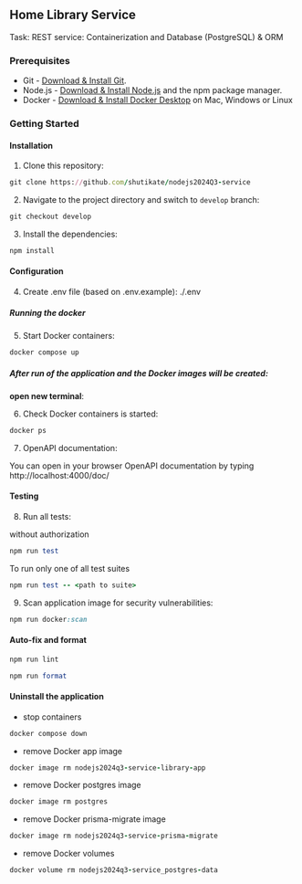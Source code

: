 ## Home Library Service

Task: REST service: Containerization and Database (PostgreSQL) & ORM

### Prerequisites

- Git - [Download & Install Git](https://git-scm.com/downloads).
- Node.js - [Download & Install Node.js](https://nodejs.org/en/download/) and the npm package manager.
- Docker - [Download & Install Docker Desktop](https://docs.docker.com/get-started/get-docker/) on Mac, Windows or Linux

### Getting Started

#### Installation

1. Clone this repository:

```ruby
git clone https://github.com/shutikate/nodejs2024Q3-service
```

2. Navigate to the project directory and switch to `develop` branch:

```ruby
git checkout develop
```

3. Install the dependencies:

```ruby
npm install
```

#### Configuration

4. Create .env file (based on .env.example): ./.env

##### Running the docker

5. Start Docker containers:

```ruby
docker compose up
```

##### After run of the application and the Docker images will be created:

**open new terminal**:

6. Check Docker containers is started:

```ruby
docker ps
```

7. OpenAPI documentation:

You can open in your browser OpenAPI documentation by typing http://localhost:4000/doc/

#### Testing

8. Run all tests:

without authorization

```ruby
npm run test
```

To run only one of all test suites

```ruby
npm run test -- <path to suite>
```

9. Scan application image for security vulnerabilities:

```ruby
npm run docker:scan
```

#### Auto-fix and format

```ruby
npm run lint
```

```ruby
npm run format
```

#### Uninstall the application

- stop containers

```ruby
docker compose down
```

- remove Docker app image

```ruby
docker image rm nodejs2024q3-service-library-app
```

- remove Docker postgres image

```ruby
docker image rm postgres
```

- remove Docker prisma-migrate image

```ruby
docker image rm nodejs2024q3-service-prisma-migrate
```

- remove Docker volumes

```ruby
docker volume rm nodejs2024q3-service_postgres-data
```

